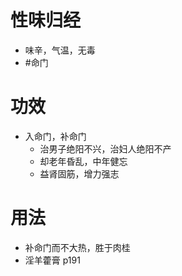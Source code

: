 # 性味归经
- 味辛，气温，无毒
-  #命门 
# 功效
- 入命门，补命门
    - 治男子绝阳不兴，治妇人绝阳不产
    - 却老年昏乱，中年健忘
    - 益肾固筋，增力强志
# 用法
- 补命门而不大热，胜于肉桂
- 淫羊藿膏 p191